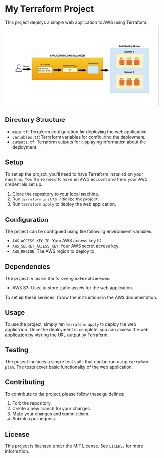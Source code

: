 # My Terraform Project

This project deploys a simple web application to AWS using Terraform.
<img src= "./media/images/image_1.png">

## Directory Structure

- `main.tf`: Terraform configuration for deploying the web application.
- `variables.tf`: Terraform variables for configuring the deployment.
- `outputs.tf`: Terraform outputs for displaying information about the deployment.

## Setup

To set up the project, you'll need to have Terraform installed on your machine. You'll also need to have an AWS account and have your AWS credentials set up.

1. Clone the repository to your local machine.
2. Run `terraform init` to initialize the project.
3. Run `terraform apply` to deploy the web application.

## Configuration

The project can be configured using the following environment variables:

- `AWS_ACCESS_KEY_ID`: Your AWS access key ID.
- `AWS_SECRET_ACCESS_KEY`: Your AWS secret access key.
- `AWS_REGION`: The AWS region to deploy to.

## Dependencies

The project relies on the following external services:

- AWS S3: Used to store static assets for the web application.

To set up these services, follow the instructions in the AWS documentation.

## Usage

To use the project, simply run `terraform apply` to deploy the web application. Once the deployment is complete, you can access the web application by visiting the URL output by Terraform.

## Testing

The project includes a simple test suite that can be run using `terraform plan`. The tests cover basic functionality of the web application.

## Contributing

To contribute to the project, please follow these guidelines:

1. Fork the repository.
2. Create a new branch for your changes.
3. Make your changes and commit them.
4. Submit a pull request.

## License

This project is licensed under the MIT License. See `LICENSE` for more information.